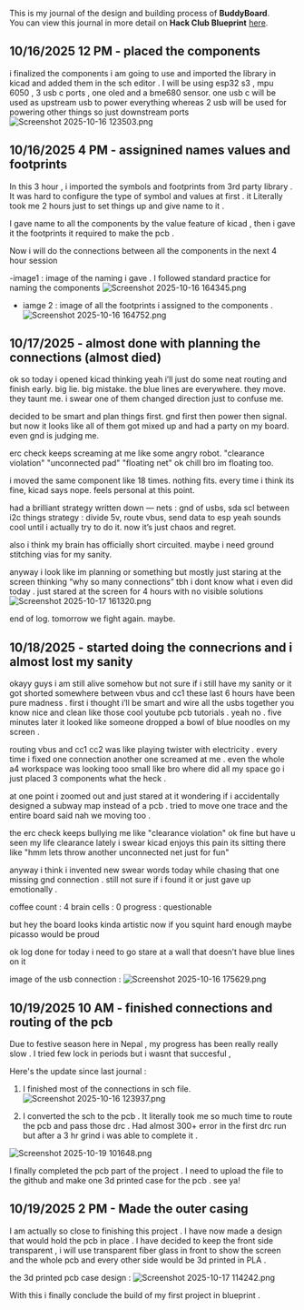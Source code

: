 <!--
  ===================    !!READ THIS NOTICE!!   ====================
  DO NOT edit this file manually. Your changes WILL BE OVERWRITTEN!
  This journal is auto generated and updated by Hack Club Blueprint.
  To edit this file, please edit your journal entries on Blueprint.
  ==================================================================
-->

This is my journal of the design and building process of **BuddyBoard**.  
You can view this journal in more detail on **Hack Club Blueprint** [here](https://blueprint.hackclub.com/projects/542).


## 10/16/2025 12 PM - placed the components   

i finalized the components i am going to use and imported the library in kicad and added them in the sch editor . I will be using esp32 s3 , mpu 6050 , 3 usb c ports , one oled and a bme680 sensor. one usb c will be used as upstream usb to power everything whereas 2 usb will be used for powering other things so just downstream ports 
![Screenshot 2025-10-16 123503.png](https://blueprint.hackclub.com/user-attachments/blobs/proxy/eyJfcmFpbHMiOnsiZGF0YSI6MjQ1NCwicHVyIjoiYmxvYl9pZCJ9fQ==--f7ed4ea38de083d4e135af73c35ccaef5e27dbfd/Screenshot%202025-10-16%20123503.png)
  

## 10/16/2025 4 PM - assignined names values and footprints   

In this 3 hour , i imported the symbols and footprints from 3rd party library .
It was hard to configure the type of symbol and values at first .
it Literally took me 2 hours just to set things up and give name to it .

I gave name to all the components by the value feature of kicad , then i gave it the footprints it required to make the pcb . 

Now i will do the connections between all the components in the next 4 hour session 

-image1 : image  of the naming i gave . I followed standard practice for naming the components ![Screenshot 2025-10-16 164345.png](https://blueprint.hackclub.com/user-attachments/blobs/proxy/eyJfcmFpbHMiOnsiZGF0YSI6MjQ2OCwicHVyIjoiYmxvYl9pZCJ9fQ==--e7ec69cbc85c6116b5b0fedbf24a8a2dee7a924a/Screenshot%202025-10-16%20164345.png)
- iamge 2 : image of all the footprints i assigned to the components . 
 ![Screenshot 2025-10-16 164752.png](https://blueprint.hackclub.com/user-attachments/blobs/proxy/eyJfcmFpbHMiOnsiZGF0YSI6MjQ2OSwicHVyIjoiYmxvYl9pZCJ9fQ==--610a6b19ad2a7847633d36d0c30444c272e73404/Screenshot%202025-10-16%20164752.png)
  

## 10/17/2025 - almost done with planning the connections (almost died)  

ok so today i opened kicad thinking yeah i’ll just do some neat routing and finish early. big lie. big mistake. the blue lines are everywhere. they move. they taunt me. i swear one of them changed direction just to confuse me.

decided to be smart and plan things first. gnd first then power then signal. but now it looks like all of them got mixed up and had a party on my board. even gnd is judging me.

erc check keeps screaming at me like some angry robot. "clearance violation" "unconnected pad" "floating net" ok chill bro im floating too.

i moved the same component like 18 times. nothing fits. every time i think its fine, kicad says nope. feels personal at this point.

had a brilliant strategy written down —
nets : gnd of usbs, sda scl between i2c things
strategy : divide 5v, route vbus, send data to esp
yeah sounds cool until i actually try to do it. now it’s just chaos and regret.

also i think my brain has officially short circuited. maybe i need ground stitching vias for my sanity.

anyway i look like im planning or something but mostly just staring at the screen thinking “why so many connections”
tbh i dont know what i even did today . just stared at the screen for 4 hours with no visible solutions ![Screenshot 2025-10-17 161320.png](https://blueprint.hackclub.com/user-attachments/blobs/proxy/eyJfcmFpbHMiOnsiZGF0YSI6MjYyOSwicHVyIjoiYmxvYl9pZCJ9fQ==--8ca19fb55ea075bd73f2c99e06c5dfeaf0c9043b/Screenshot%202025-10-17%20161320.png)

end of log. tomorrow we fight again. maybe. 
  

## 10/18/2025 - started doing the connecrions and i almost lost my sanity  

okayy guys i am still alive somehow but not sure if i still have my sanity or it got shorted somewhere between vbus and cc1  these last 6 hours have been pure madness . first i thought i’ll be smart and wire all the usbs together you know nice and clean like those cool youtube pcb tutorials . yeah no . five minutes later it looked like someone dropped a bowl of blue noodles on my screen .

routing vbus and cc1 cc2 was like playing twister with electricity . every time i fixed one connection another one screamed at me . even the whole a4 workspace was looking tooo small like bro where did all my space go i just placed 3 components what the heck .

at one point i zoomed out and just stared at it wondering if i accidentally designed a subway map instead of a pcb . tried to move one trace and the entire board said nah we moving too .

the erc check keeps bullying me like "clearance violation" ok fine but have u seen my life clearance lately 
i swear kicad enjoys this pain its sitting there like "hmm lets throw another unconnected net just for fun"

anyway i think i invented new swear words today while chasing that one missing gnd connection . still not sure if i found it or just gave up emotionally .

coffee count : 4
brain cells : 0
progress : questionable

but hey the board looks kinda artistic now if you squint hard enough maybe picasso would be proud

ok log done for today i need to go stare at a wall that doesn’t have blue lines on it


image of the usb connection : ![Screenshot 2025-10-16 175629.png](https://blueprint.hackclub.com/user-attachments/blobs/proxy/eyJfcmFpbHMiOnsiZGF0YSI6Mjg1NCwicHVyIjoiYmxvYl9pZCJ9fQ==--3cc0b22bd8540a1528a5c9b6723e934ced2f1144/Screenshot%202025-10-16%20175629.png)
  

## 10/19/2025 10 AM - finished connections and routing of the pcb   

Due to festive season here in Nepal , my progress has been really really slow . I tried few lock in periods but i wasnt that succesful , 

Here's the update since last journal :
1. I finished most of the connections in sch file.  ![Screenshot 2025-10-16 123937.png](https://blueprint.hackclub.com/user-attachments/blobs/proxy/eyJfcmFpbHMiOnsiZGF0YSI6MzE5MywicHVyIjoiYmxvYl9pZCJ9fQ==--05206510505201855584a7f30afc6faf3fb468f4/Screenshot%202025-10-16%20123937.png)

2. I converted the sch to the pcb . 
It literally took me so much time to route the pcb and pass those drc . Had almost 300+ error in the first drc run but after a 3 hr grind i was able to complete it .

![Screenshot 2025-10-19 101648.png](https://blueprint.hackclub.com/user-attachments/blobs/proxy/eyJfcmFpbHMiOnsiZGF0YSI6MzE5NSwicHVyIjoiYmxvYl9pZCJ9fQ==--bc6abea20a7872f732e2868663bc2a99294b5320/Screenshot%202025-10-19%20101648.png)


I finally completed the pcb part of the project . I need to upload the file to the github and make one 3d printed case for the pcb . see ya!  

## 10/19/2025 2 PM - Made the outer casing   

I am actually so close to finishing this project . I have now made a design that would hold the pcb in place . I have decided to keep the front side transparent , i will use transparent fiber glass in front to show the screen and the whole pcb and every other side would be 3d printed in PLA . 

the 3d printed pcb case design : 
![Screenshot 2025-10-17 114242.png](https://blueprint.hackclub.com/user-attachments/blobs/proxy/eyJfcmFpbHMiOnsiZGF0YSI6MzI1NiwicHVyIjoiYmxvYl9pZCJ9fQ==--d82e733ade85204e237e08d1484cf01850781546/Screenshot%202025-10-17%20114242.png)


With this i finally conclude the build of my first project in blueprint . 

  

